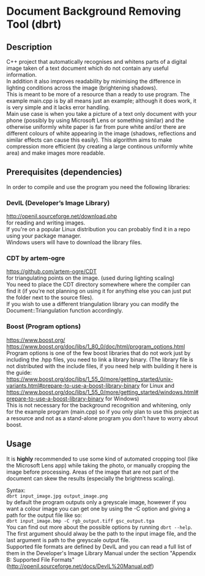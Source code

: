# Document Background Removing Tool (dbrt)
## Description
C++ project that automatically recognises and whitens parts of a digital image taken of a text document which do not contain any useful information.  
In addition it also improves readability by minimising the difference in lighting conditions across the image (brightening shadows).  
This is meant to be more of a resource than a ready to use program. The example main.cpp is by all means just an example; although it does work, it is very simple and it lacks error handling.  
Main use case is when you take a picture of a text only document with your phone (possibly by using Microsoft Lens or something similar) and the otherwise uniformly white paper is far from pure white and/or there are different colours of white appearing in the image (shadows, reflections and similar effects can cause this easily). This algorithm aims to make compression more efficient (by creating a large continous uniformly white area) and make images more readable.

## Prerequisites (dependencies)
In order to compile and use the program you need the following libraries:
### DevIL (Developer’s Image Library)
http://openil.sourceforge.net/download.php  
for reading and writing images.  
If you're on a popular Linux distribution you can probably find it in a repo using your package manager.  
Windows users will have to download the library files.

### CDT by artem-ogre
https://github.com/artem-ogre/CDT  
for triangulating points on the image. (used during lighting scaling)  
You need to place the CDT directory somewhere where the compiler can find it (if you're not planning on using it for anything else you can just put the folder next to the source files).  
If you wish to use a different triangulation library you can modify the Document::Triangulation function accordingly.

### Boost (Program options)
https://www.boost.org/  
https://www.boost.org/doc/libs/1_80_0/doc/html/program_options.html  
Program options is one of the few boost libraries that do not work just by including the .hpp files, you need to link a library binary.  (The library file is not distributed with the include files, if you need help with building it here is the guide: https://www.boost.org/doc/libs/1_55_0/more/getting_started/unix-variants.html#prepare-to-use-a-boost-library-binary for Linux and https://www.boost.org/doc/libs/1_55_0/more/getting_started/windows.html#prepare-to-use-a-boost-library-binary for Windows)  
This is not necessary for the background recognition and whitening, only for the example program (main.cpp) so if you only plan to use this project as a resource and not as a stand-alone program you don't have to worry about boost.  

## Usage
It is __highly__ recommended to use some kind of automated cropping tool (like the Microsoft Lens app) while taking the photo, or manually cropping the image before processing. Areas of the image that are not part of the document can skew the results (especially the brightness scaling).  

Syntax:  
`dbrt input_image.jpg output_image.png`  
by default the program outputs only a greyscale image, howewer if you want a colour image you can get one by using the -C option and giving a path for the output file like so:  
`dbrt input_image.bmp -C rgb_output.tiff gsc_output.tga`  
You can find out more about the possible options by running `dbrt --help`.  
The first argument should alway be the path to the input image file, and the last argument is path to the greyscale output file.  
Supported file formats are defined by DevIL and you can read a full list of them in the Developer's Image Library Manual under the section "Appendix B: Supported File Formats" (http://openil.sourceforge.net/docs/DevIL%20Manual.pdf)
